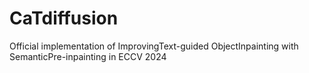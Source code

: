 # CaTdiffusion
Official implementation of ImprovingText-guided ObjectInpainting with SemanticPre-inpainting in ECCV 2024 

